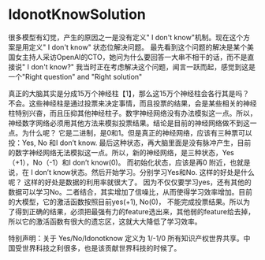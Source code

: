 # IdonotKnowSolution
很多模型有幻觉，产生的原因之一是没有定义" I don't know"机制。现在这个方案是用定义" I don't know" 状态位解决问题。
最先看到这个问题的解决是某个美国女主持人采访OpenAI的CTO，她问为什么要回答一大串不相干的话，而不是直接说" I don't know?"
我当时正在考虑解决这个问题，闻言一跃而起，感觉到这是一个"Right question" and "Right solution"

真正的大脑其实是分成15万个神经柱【1】，那么这15万个神经柱会各行其是吗？ 不会。这些神经柱是通过投票来决定事情，而且投票的结果，会是某些相关的神经柱特别兴奋，而且压抑其他神经柱子。数字神经网络没有办法模拟这一点。所以，神经数字网络必须用其他方法来模拟投票结果。结论是目前的神经网络做不到这一点。为什么呢？ 它是二进制，是0和1。但是真正的神经网络，应该有三种票可以投：Yes, No 和I don’t know. 最后这种状态，再大脑里面是没有脉冲产生，目前的数字神经网络无法模拟这一点。所以，新的神经网络，是三种状态，Yes（+1），No（-1）和I don’t know(0)。 而初始化状态，应该是再0 附近，也就是说，在 I don’t know状态。然后开始学习。分别学习Yes和No. 这样的好处是什么呢？ 这样的好处是数据的利用率就很大了。 因为不仅仅要学习yes，还有其他的数据可以学习No。二者结合，其实增加了信噪比，从而使得学习效率增加。目前的大模型，它的激活函数按照目前yes(+1), No(0)， 不能完成投票结果。所以为了得到正确的结果，必须把最强有力的feature选出来，其他弱的feature给去掉，所以它的激活函数有很大的遗忘区，这就大大降低了学习效率。

特别声明：关于 Yes/No/Idonotknow 定义为 1/-1/0 所有知识产权世界共享。中国受世界科技之利很多，也是该贡献世界科技的时候了。
